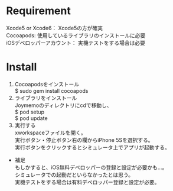 # Requirement
Xcode5 or Xcode6： Xcode5の方が確実  
Cocoapods: 使用しているライブラリのインストールに必要  
iOSデベロッパーアカウント： 実機テストをする場合は必要  

# Install
1. Cocoapodsをインストール  
$ sudo gem install cocoapods  
2. ライブラリをインストール  
Joymemoのディレクトリにcdで移動し、  
$ pod setup  
$ pod update  
3. 実行する  
xworkspaceファイルを開く。  
実行ボタン・停止ボタン右の欄からiPhone 5Sを選択する。  
実行ボタンをクリックするとシミュレータ上でアプリが起動する。  

* 補足  
もしかすると、iOS無料デベロッパーの登録と設定が必要かも...。  
シミュレータでの起動だといらなかったとは思う。  
実機テストをする場合は有料デベロッパー登録と設定が必要。  